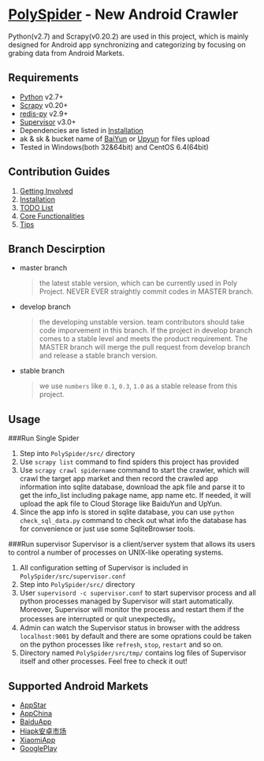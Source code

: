 [PolySpider] - New Android Crawler
==========
Python(v2.7) and Scrapy(v0.20.2) are used in this project, which is mainly designed for Android app synchronizing and categorizing by focusing on grabing data from Android Markets.

## Requirements
*	[Python] v2.7+
*	[Scrapy] v0.20+
*	[redis-py] v2.9+
*	[Supervisor] v3.0+
*	Dependencies are listed in [Installation]
*	ak & sk & bucket name of [BaiYun] or [Upyun] for files upload
*	Tested in Windows(both 32&64bit) and CentOS 6.4(64bit)

## Contribution Guides
1.	[Getting Involved]
2.	[Installation]
3.	[TODO List]
4.	[Core Functionalities]
5.	[Tips]

## Branch Descirption
* master branch

    >the latest stable version, which can be currently used in Poly Project. NEVER EVER straightly commit codes in MASTER branch.
* develop branch

    >the developing unstable version. team contributors should take code imporvement in this branch. If the project in develop branch comes to a stable level and meets the product requirement. The MASTER branch will merge the pull request from develop branch and release a stable branch version.
* stable branch

    >we use `numbers` like `0.1`, `0.3`, `1.0` as a stable release from this project.

## Usage
###Run Single Spider
1.	Step into `PolySpider/src/` directory
2.	Use `scrapy list` command to find spiders this project has provided
3.	Use `scrapy crawl spidername` command to start the crawler, which will crawl the target app market and then record the  crawled app information into sqlite database, download the apk file and parse it to get the info_list including pakage name, app name etc. If needed, it will upload the apk file to Cloud Storage like BaiduYun and UpYun.
4.	Since the app info is stored in sqlite database, you can use `python check_sql_data.py` command to check out what info the database has for convenience or just use some SqliteBrowser tools.

###Run supervisor
Supervisor is a client/server system that allows its users to control a number of processes on UNIX-like operating systems.

1.  All configuration setting of Supervisor is included in `PolySpider/src/supervisor.conf`
2.  Step into `PolySpider/src/` directory
3.  User `supervisord -c supervisor.conf` to start supervisor process and all python processes managed by Supervisor will start automatically. Moreover, Supervisor will monitor the process and restart them if the processes are interrupted or quit unexpectedly。
4.  Admin can watch the Supervisor status in browser with the address `localhost:9001` by default and there are some oprations could be taken on the python processes like `refresh`, `stop`, `restart` and so on.
5.  Directory named `PolySpider/src/tmp/` contains log files of Supervisor itself and other processes. Feel free to check it out!

## Supported Android Markets
*	[AppStar]
*	[AppChina]
*	[BaiduApp]
*	[Hiapk安卓市场]
*	[XiaomiApp]
*	[GooglePlay]


[AppStar]: http://www.appstar.com.cn/
[AppChina]: http://www.appchina.com/
[BaiduApp]: http://as.baidu.com/
[Hiapk安卓市场]: http://apk.hiapk.com/
[XiaomiApp]: http://app.xiaomi.com/
[GooglePlay]: https://play.google.com/store

[Python]: http://www.python.org/
[Scrapy]: http://www.scrapy.org/
[redis-py]: https://github.com/andymccurdy/redis-py
[Supervisor]: https://pypi.python.org/pypi/supervisor

[BaiYun]: http://developer.baidu.com
[Upyun]: https://www.upyun.com
[Getting Involved]: http://wh1100717.github.io/PolyTechDocs/docs/invovled/
[Installation]: http://wh1100717.github.io/PolyTechDocs/python/scrapy/installation/
[TODO List]: https://github.com/wh1100717/PolySpider/blob/master/docs/TODO_LIST.md
[Core Functionalities]: https://github.com/wh1100717/PolySpider/blob/master/docs/pipelineinfo.md
[Tips]: https://github.com/wh1100717/PolySpider/blob/master/docs/TIPS.md
[PolySpider]: https://github.com/wh1100717/PolySpider

